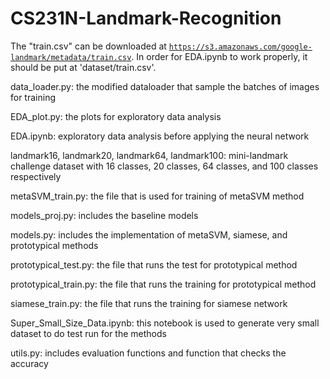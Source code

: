 # CS231N-Landmark-Recognition

The "train.csv" can be downloaded at [`https://s3.amazonaws.com/google-landmark/metadata/train.csv`](https://s3.amazonaws.com/google-landmark/metadata/train.csv). In order for EDA.ipynb to work properly, it should be put at 'dataset/train.csv'.

data_loader.py: the modified dataloader that sample the batches of images for training

EDA_plot.py: the plots for exploratory data analysis

EDA.ipynb: exploratory data analysis before applying the neural network

landmark16, landmark20, landmark64, landmark100: mini-landmark challenge dataset with 16 classes, 20 classes, 64 classes, and 100 classes respectively

metaSVM_train.py: the file that is used for training of metaSVM method

models_proj.py: includes the baseline models

models.py: includes the implementation of metaSVM, siamese, and prototypical methods

prototypical_test.py: the file that runs the test for prototypical method

prototypical_train.py: the file that runs the training for prototypical method

siamese_train.py: the file that runs the training for siamese network

Super_Small_Size_Data.ipynb: this notebook is used to generate very small dataset to do test run for the methods

utils.py: includes evaluation functions and function that checks the accuracy
